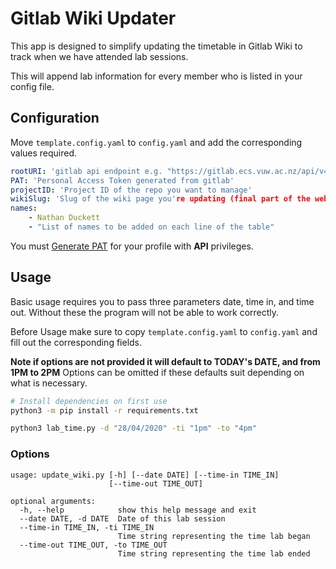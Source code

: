 # Gitlab Wiki Updater

This app is designed to simplify updating the timetable in Gitlab Wiki to track when we have attended lab sessions.

This will append lab information for every member who is listed in your config file.

## Configuration
Move `template.config.yaml` to `config.yaml` and add the corresponding values required.
```yaml
rootURI: 'gitlab api endpoint e.g. "https://gitlab.ecs.vuw.ac.nz/api/v4/"'
PAT: 'Personal Access Token generated from gitlab'
projectID: 'Project ID of the repo you want to manage'
wikiSlug: 'Slug of the wiki page you're updating (final part of the web link) e.g. "Lab-time-log"'
names:
    - Nathan Duckett
    - "List of names to be added on each line of the table"
```
You must [Generate PAT](https://docs.gitlab.com/ee/user/profile/personal_access_tokens.html) for your profile with **API** privileges.

## Usage

Basic usage requires you to pass three parameters date, time in, and time out. Without these the program will not be able to work correctly.

Before Usage make sure to copy `template.config.yaml` to `config.yaml` and fill out the corresponding fields.

**Note if options are not provided it will default to TODAY's DATE, and from 1PM to 2PM**
Options can be omitted if these defaults suit depending on what is necessary.

```bash
# Install dependencies on first use
python3 -m pip install -r requirements.txt

python3 lab_time.py -d "28/04/2020" -ti "1pm" -to "4pm"
```

### Options
```tree
usage: update_wiki.py [-h] [--date DATE] [--time-in TIME_IN]
                      [--time-out TIME_OUT]

optional arguments:
  -h, --help            show this help message and exit
  --date DATE, -d DATE  Date of this lab session
  --time-in TIME_IN, -ti TIME_IN
                        Time string representing the time lab began
  --time-out TIME_OUT, -to TIME_OUT
                        Time string representing the time lab ended
```